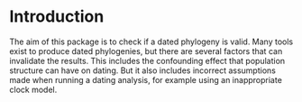 
<!-- README.md is generated from README.Rmd. Please edit that file -->

# Introduction

The aim of this package is to check if a dated phylogeny is valid. Many
tools exist to produce dated phylogenies, but there are several factors
that can invalidate the results. This includes the confounding effect
that population structure can have on dating. But it also includes
incorrect assumptions made when running a dating analysis, for example
using an inappropriate clock model.
